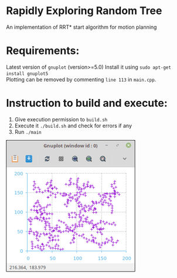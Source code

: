 # Rapidly Exploring Random Tree  

An implementation of RRT* start algorithm for motion planning  

Requirements:  
=============  
Latest version of `gnuplot` (version>=5.0) 
Install it using `sudo apt-get install gnuplot5`  
Plotting can be removed by commenting `line 113` in `main.cpp`.  

Instruction to build and execute:  
=================================  
1) Give execution permission to `build.sh`  
2) Execute it `./build.sh` and check for errors if any  
3) Run `./main`  

![Plot screenshot](https://github.com/DarkByt31/RRT/blob/master/rrt.png)
